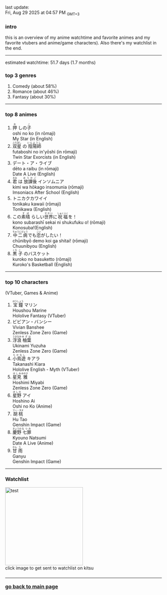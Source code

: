 last update: <br/> Fri, Aug 29 2025 at 04:57 PM <sub>GMT+3<ruby>

<h3> intro </h3>
this is an overview of my anime watchtime and favorite animes and my favorite vtubers and anime/game characters). Also there's my watchlist in the end.
<hr/>

estimated watchtime: 51.7 days (1.7 months)
<h3> top 3 genres </h3>
  <ol>
    <li>Comedy (about 58%)</li>
    <li>Romance (about 46%)</li>
    <li>Fantasy (about 30%)</li>
  </ol>
<hr/>

<h3>top 8 animes</h3>
<ol>
  <li>
    <ruby>
      <rb>押</rb><rt>お</rt>
      <rb>しの</rb><rt> </rt>
      <rb>子</rb><rt>こ</rt>
    </ruby><br/>
    oshi no ko (in rōmaji)<br/>
    My Star (in English)
  </li>
  <li>
    <ruby>
      <rb>双星</rb><rt>ふたぼし</rt>
      <rb>の</rb><rt>　</rt>
      <rb>陰陽師</rb><rt>いんようし</rt>
    </ruby><br/>
    futaboshi no in'yōshi (in rōmaji)<br/>
    Twin Star Exorcists (in English)
  </li>
  <li>
    デート・ア・ライブ <br/>
    dēto a raibu (in rōmaji)<br/>
    Date A Live (English)
  </li>
  <li>
    <ruby>
      <rb>君</rb><rt>きみ</rt>
      <rb>は</rb><rt></rt>
      <rb>放課後</rb><rt>ほうかご</rt>
      <rb>インソムニア</rb><rt></rt>
    </ruby><br/>
    kimi wa hōkago insomunia (rōmaji)<br/>
    Imsoniacs After School (English)
  </li>
  <li>
    トニカクカワイイ　<br/>
    tonikaku kawaii (rōmaji)<br/>
    Tonikawa (English)
  </li>
  <li>
<ruby>
<rb>この</rb><rt></rt><rb>素晴</rb></rb><rt>すば</rt>
<rb>らしい</rb><rt></rt><rb>世界</rb></rb><rt>せかい</rt><rb>に</rb><rt></rt><rb>祝福</rb><rt>しゅくふく</rt><rb>を！</rb><rt></rt>
</ruby>
<br/>
kono subarashī sekai ni shukufuku o! (rōmaji) <br/>
Konosuba!(English)
</li>
<li>
<ruby>
<rb>中二病</rb><rt>ちゅうにびょう</rt><rb>でも</rb><rt>　</rt><rb>恋</rb><rt>こい</rt><rb>がしたい！</rb><rt></rt>
</ruby><br/>
chūnibyō demo koi ga shitai! (rōmaji)<br/>
Chuunibyou (English)
</li>
<li>
    <ruby>
      <rb>黒</rb><rt>くろ</rt>
      <rb>子</rb><rt>こ</rt>
      <rb>のバスケット</rb><rt>　</rt>
    </ruby><br/>
    kuroko no basuketto (rōmaji)<br/>
    Kuroko's Basketball (English)
  </li>
</ol>
<hr/>

<h3>top 10 characters</h3>
(VTuber, Games & Anime)<br/>

<ol>
  <li>
    <ruby>
      <rb>宝鐘</rb><rt>ほうしょう</rt>
      <rb>マリン</rb>
    </ruby><br/>
    Houshou Marine <br/>
    Hololive Fantasy (VTuber)
  </li>
  <li>
    ビビアン・バンシー <br/>
    Vivian Banshee <br/>
    Zenless Zone Zero (Game)
  </li>
  <li>
    <ruby>
      <rb>浮浪</rb><rt>うきなみ</rt>
      <rb>柚葉</rb><rt>ゆずは</rt>
    </ruby><br/>
    Ukinami Yuzuha <br/>
    Zenless Zone Zero (Game)
  </li>
  <li>
    <ruby>
      <rb>小鳥遊</rb><rt>たかなし</rt>
      <rb>キアラ</rb>
    </ruby><br/>
    Takanashi Kiara <br/>
    Hololive English - Myth (VTuber)
  </li>
  <li>
    <ruby>
      <rb>星見</rb><rt>ほしみ</rt>
      <rb>雅</rb><rt>みやび</rb>
    </ruby><br/>
    Hoshimi Miyabi <br/>
    Zenless Zone Zero (Game)
  </li>
  <li>
    <ruby>
      <rb>星野</rb><rt>ほしの</rt>
      <rb>アイ</rb><rt>　</rt>
    </ruby><br/>
    Hoshino Ai <br/>
    Oshi no Ko (Anime)
  <li>
    <ruby>
      <rb>胡桃</rb><rt>フー・タオ</rt>
    </ruby><br/>
    Hu Tao <br/>
    Genshin Impact (Game)
  </li>
  <li>
    <ruby>
      <rb>慶野</rb><rt>きょうの</rt>
      <rb>七罪</rb><rt>なつみ</rt>
    </ruby><br/>
    Kyouno Natsumi <br/>
    Date A Live (Anime)
  </li>
  <li>
    <ruby>
      <rb>甘</rb><rt>かん</rt>
      <rb>雨</rb><rt>う</rt>
    </ruby><br/>
    Ganyu <br/>
    Genshin Impact (Game)
  </li>
</ol>
<hr/>

<h3> Watchlist </h3>
  <div class="container">
    <a href="https://kitsu.io/users/nekomata_mottsii/library">
      <img src="https://c.tenor.com/geGFxXPcbfkAAAAS/chuunibyou-smug.gif" width="250" height="250" alt="test" class="image">
      <div class="overlay">
    </a>
  </div>
 click image to get sent to watchlist on kitsu
  <h3/><hr/>

  <a href="https://github.com/nekomata_mottsii">go back to main page</a>
